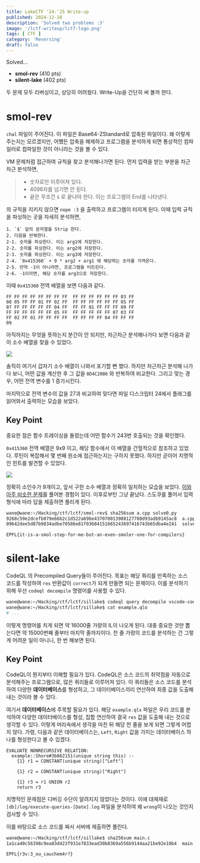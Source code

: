 ```yaml
---
title: LakeCTF '24-'25 Write-up
published: 2024-12-10
description: 'Solved two problems :3'
image: '/lctf-writeup/lctf-logo.png'
tags: [ CTF ]
category: 'Reversing'
draft: false 
---
```


Solved...
+ **smol-rev** (410 pts)
+ **silent-lake** (402 pts)

두 문제 모두 리버싱이고, 상당히 어려웠다. Write-Up을 간단히 써 볼까 한다.

# smol-rev

`chal` 파일이 주어진다. 이 파일은 Base64-ZStandard로 압축된 파일이다. 왜 이렇게 주는지는 모르겠지만, 어쨌든 압축을 해제하고 프로그램을 분석하게 되면 통상적인 컴파일러로 컴파일한 것이 아니라는 것을 볼 수 있다.

VM 문제처럼 접근하여 규칙을 찾고 분석해나가면 된다. 먼저 입력을 받는 부분을 차근차근 분석하면,

> -  숫자로만 이루어져 있다.
> -  4096자를 넘기면 안 된다.
> -  끝은 무조건 `$` 로 끝나야 한다. 이는 프로그램의 End를 나타낸다.

의 규칙을 지키지 않으면 `nope :3` 을 출력하고 프로그램이 터지게 된다. 이때 입력 규칙을 파싱하는 곳을 자세히 분석하면,

```
1. `$` 앞의 문자열을 Strip 한다.
2. 다음을 반복한다.
2-1. 숫자를 파싱한다. 이는 arg1에 저장한다. 
2-2. 숫자를 파싱한다. 이는 arg2에 저장한다. 
2-3. 숫자를 파싱한다. 이는 arg3에 저장한다. 
2-4. `0x415360` + 9 * arg2 + arg1 에 해당하는 숫자를 가져온다.
2-5. 만약 -1이 아니라면, 프로그램을 터트린다.
2-6. -1이라면, 해당 숫자를 arg3으로 저장한다.
```

이때 `0x415360` 전역 배열을 보면 다음과 같다.

```
FF FF FF FF FF FF FF FF  FF FF FF FF FF FF 03 FF
08 05 FF FF 01 FF 02 FF  FF FF FF FF FF FF 05 FF
07 FF FF FF FF FF 04 FF  FF FF 01 FF FF FF 09 FF
FF FF FF FF FF FF 05 FF  FF FF FF FF FF 07 03 FF
FF 02 FF 01 FF FF FF FF  FF FF FF FF 04 FF FF FF
09
```

아직까지는 무엇을 뜻하는지 분간이 안 되지만, 차근차근 분석해나가다 보면 다음과 같이 소수 배열을 찾을 수 있었다.

<img src="/lctf-writeup/3dd.png">

솔직히 여기서 갑자기 소수 배열이 나와서 포기할 뻔 했다. 하지만 차근차근 분석해 나가다 보니, 어떤 값을 계산한 후 그 값을 `0D4C2086` 와 반복하여 비교한다. 그리고 맞는 경우, 어떤 전역 변수를 1 증가시킨다.

마지막으로 전역 변수의 값을 27과 비교하여 맞다면 파일 디스크립터 24에서 플래그를 읽어와서 출력하는 모습을 보았다.

## Key Point

중요한 점은 함수 트레이싱을 돌렸는데 어떤 함수가 243번 호출되는 것을 확인했다.

`0x415360` 전역 배열은 9x9 이고, 해당 함수에서 이 배열을 간헐적으로 참조하고 있었다. 루틴이 복잡해서 몇 번째 원소에 접근하는지는 구하지 못했다. 하지만 곧이어 치명적인 힌트를 발견할 수 있었다.

<img src="/lctf-writeup/1dd.png">

정확히 소인수가 9개이고, 앞서 구한 소수 배열과 정확히 일치하는 모습을 보았다. [이와 아주 비슷한 문제](https://dreamhack.io/wargame/challenges/968)를 풀어본 경험이 있다. 이후로부턴 그냥 끝났다. 스도쿠를 풀어서 입력 형식에 따라 답을 제출하면 풀리게 된다.

```bash
wane@wane:~/Hacking/ctf/lctf/smol-rev$ sha256sum a.cpp solve0.py
9268c59e2dcefb079e66b2c1d522a69be437070013988127788d93adb9145ac8  a.cpp
09642dee5d87b9834adbe70586e81f03684151665243697416743b65dba4e241  solve0.py
```

`EPFL{it-is-a-smol-step-for-me-but-an-even-smoler-one-for-compilers}`

# silent-lake

CodeQL 의 Precompiled Query들이 주어진다. 목표는 해당 쿼리를 만족하는 소스 코드를 작성하여 `res` 반환값이 `correct`가 되게 만들면 되는 문제이다. 이를 분석하기 위해 우선 `codeql decompile` 명령어를 사용할 수 있다.

```bash
wane@wane:~/Hacking/ctf/lctf/sillake$ codeql query decompile vscode-codeql-starter/codeql-custom-queries-cpp/example.qlx > example.qlo
wane@wane:~/Hacking/ctf/lctf/sillake$ cat example.qlo
# ...
```

이렇게 명령어를 치게 되면 약 16000줄 가량의 IL이 나오게 된다. 대충 중요한 것만 뽑는다면 약 15000번째 줄부터 마지막 줄까지이다. 천 줄 가량의 코드를 분석하는 건 그렇게 어려운 일이 아니니, 한 번 해보면 된다.

## Key Point

CodeQL이 뭔지부터 이해할 필요가 있다. CodeQL은 소스 코드의 취약점을 자동으로 분석해주는 프로그램으로, 많은 쿼리들로 이루어져 있다. 이 쿼리들은 소스 코드를 분석하여 다양한 **데이터베이스**를 형성하고, 그 데이터베이스끼리 연산하여 최종 값을 도출해 내는 것이라 볼 수 있다.

여기서 **데이터베이스**에 주목할 필요가 있다. 해당 `example.qlx` 파일은 우리 코드를 분석하여 다양한 데이터베이스를 형성, 집합 연산하여 결국 `res` 값을 도출해 내는 것으로 생각할 수 있다. 이렇게 머리속에서 생각을 마친 뒤 해당 천 줄을 보게 되면 그렇게 어렵지 않다. 가령, 다음과 같은 데이터베이스는, `Left`, `Right` 값을 가지는 데이터베이스 하나를 형성한다고 볼 수 있겠다.

```
EVALUATE NONRECURSIVE RELATION:
  example::Shore#3b862151(unique string this) :- 
    {1} r1 = CONSTANT(unique string)["Left"]

    {1} r2 = CONSTANT(unique string)["Right"]

    {1} r3 = r1 UNION r2
    return r3
```

치명적인 문제점은 디버깅 수단이 알려지지 않았다는 것이다. 이에 대체재로 `[db]/log/execute-queries-[Date].log` 파일을 분석하여 왜 `wrong`이 나오는 것인지 검사할 수 있다.

이를 바탕으로 소스 코드를 짜서 서버에 제출하면 풀린다.

```bash
wane@wane:~/Hacking/ctf/lctf/sillake$ sha256sum main.c
1a1ca40c56398c9ea83d423f931e7833ead30b8369a556b9144aa21be92e10b4  main.c
```

`EPFL{r3v:3_ou_cauchem4r?}`